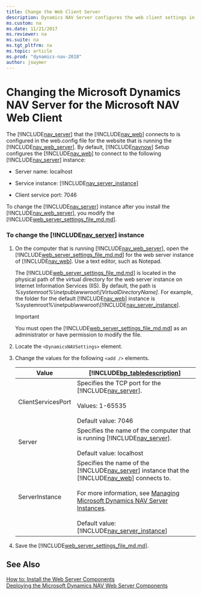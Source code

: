 ```yaml
---
title: Change the Web Client Server
description: Dynamics NAV Server configures the web client settings in the web.config file. Modify the web.config file to change the Server instance after installation.
ms.custom: na
ms.date: 11/21/2017
ms.reviewer: na
ms.suite: na
ms.tgt_pltfrm: na
ms.topic: article
ms.prod: "dynamics-nav-2018"
author: jswymer
---
```

# Changing the Microsoft Dynamics NAV Server for the Microsoft NAV Web Client
The [!INCLUDE[nav_server](includes/nav_server_md.md)] that the [!INCLUDE[nav_web](includes/nav_web_md.md)] connects to is configured in the web.config file for the website that is running the [!INCLUDE[nav_web_server](includes/nav_web_server_md.md)]. By default, [!INCLUDE[navnow](includes/navnow_md.md)] Setup configures the [!INCLUDE[nav_web](includes/nav_web_md.md)] to connect to the following [!INCLUDE[nav_server](includes/nav_server_md.md)] instance:  

-   Server name: localhost  

-   Service instance: [!INCLUDE[nav_server_instance](includes/nav_server_instance_md.md)]  

-   Client service port: 7046  

 To change the [!INCLUDE[nav_server](includes/nav_server_md.md)] instance after you install the [!INCLUDE[nav_web_server](includes/nav_web_server_md.md)], you modify the [!INCLUDE[web_server_settings_file_md.md](includes/web_server_settings_file_md.md)].  

### To change the [!INCLUDE[nav_server](includes/nav_server_md.md)] instance  

1.  On the computer that is running [!INCLUDE[nav_web_server](includes/nav_web_server_md.md)], open the [!INCLUDE[web_server_settings_file_md.md](includes/web_server_settings_file_md.md)] for the web server instance of [!INCLUDE[nav_web](includes/nav_web_md.md)]. Use a text editor, such as Notepad.  

     The [!INCLUDE[web_server_settings_file_md.md](includes/web_server_settings_file_md.md)] is located in the physical path of the virtual directory for the web server instance on Internet Information Services \(IIS\). By default, the path is *%systemroot%\\inetpub\\wwwroot\\\[VirtualDirectoryName\]*. For example, the folder for the default [!INCLUDE[nav_web](includes/nav_web_md.md)] instance is %systemroot%\\inetpub\\wwwroot\\[!INCLUDE[nav_server_instance](includes/nav_server_instance_md.md)].  

    > [!IMPORTANT]  
    >  You must open the [!INCLUDE[web_server_settings_file_md.md](includes/web_server_settings_file_md.md)] as an administrator or have permission to modify the file.  

2.  Locate the `<DynamicsNAVSettings>` element.  

3.  Change the values for the following `<add />` elements.  

    |Value|[!INCLUDE[bp_tabledescription](includes/bp_tabledescription_md.md)]|  
    |-----------|---------------------------------------|  
    |ClientServicesPort|Specifies the TCP port for the [!INCLUDE[nav_server](includes/nav_server_md.md)].<br /><br /> Values: 1-65535<br /><br /> Default value: 7046|  
    |Server|Specifies the name of the computer that is running [!INCLUDE[nav_server](includes/nav_server_md.md)].<br /><br /> Default value: localhost|  
    |ServerInstance|Specifies the name of the [!INCLUDE[nav_server](includes/nav_server_md.md)] instance that the [!INCLUDE[nav_web](includes/nav_web_md.md)] connects to.<br /><br /> For more information, see [Managing Microsoft Dynamics NAV Server Instances](Managing-Microsoft-Dynamics-NAV-Server-Instances.md).<br /><br /> Default value: [!INCLUDE[nav_server_instance](includes/nav_server_instance_md.md)]|  

4.  Save the [!INCLUDE[web_server_settings_file_md.md](includes/web_server_settings_file_md.md)].  

## See Also  
 [How to: Install the Web Server Components](How-to--Install-the-Web-Server-Components.md)   
 [Deploying the Microsoft Dynamics NAV Web Server Components](Deploying-the-Microsoft-Dynamics-NAV-Web-Server-Components.md)

